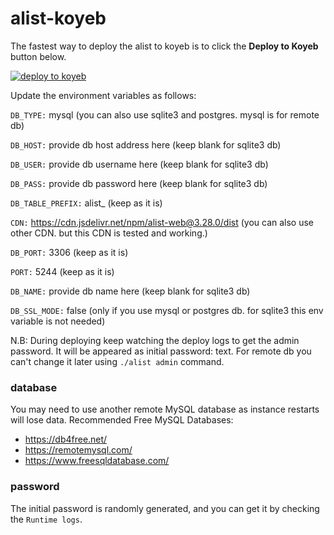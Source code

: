 # alist-koyeb

The fastest way to deploy the alist to koyeb is to click the **Deploy to Koyeb** button below.

[![deploy to koyeb](https://www.koyeb.com/static/images/deploy/button.svg)](https://app.koyeb.com/deploy?type=docker&image=xhofe/alist:v3.28.0&ports=5244;http;/&name=alist&env[PORT]=5244&env[DB_TYPE]=mysql&env[DB_HOST]=host&env[DB_PORT]=3306&env[DB_USER]=alist&env[DB_PASS]password=&env[DB_NAME]=alist&env[DB_TABLE_PREFIX]=alist_&env[DB_SSL_MODE]=false&env[CDN]=https://cdn.jsdelivr.net/npm/alist-web@3.28.0/dist)

Update the environment variables as follows:

`DB_TYPE:` mysql (you can also use sqlite3 and postgres. mysql is for remote db)

`DB_HOST:` provide db host address here (keep blank for sqlite3 db)

`DB_USER:` provide db username here (keep blank for sqlite3 db)

`DB_PASS:` provide db password here (keep blank for sqlite3 db)

`DB_TABLE_PREFIX:` alist_ (keep as it is)

`CDN:` https://cdn.jsdelivr.net/npm/alist-web@3.28.0/dist (you can also use other CDN. but this CDN is tested and working.)

`DB_PORT:` 3306 (keep as it is)

`PORT:` 5244 (keep as it is)

`DB_NAME:` provide db name here (keep blank for sqlite3 db)

`DB_SSL_MODE:` false (only if you use mysql or postgres db. for sqlite3 this env variable is not needed)

N.B: During deploying keep watching the deploy logs to get the admin password. It will be appeared as initial password: <password> text. For remote db you can't change it later using `./alist admin` command.

### database
You may need to use another remote MySQL database as instance restarts will lose data.
Recommended Free MySQL Databases:
- https://db4free.net/
- https://remotemysql.com/
- https://www.freesqldatabase.com/

### password
The initial password is randomly generated, and you can get it by checking the `Runtime logs`.
